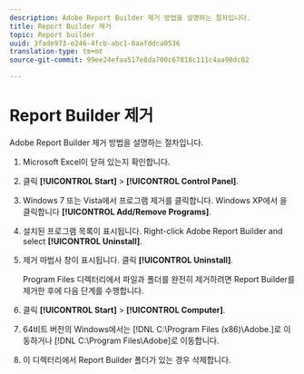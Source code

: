 ```yaml
---
description: Adobe Report Builder 제거 방법을 설명하는 절차입니다.
title: Report Builder 제거
topic: Report builder
uuid: 3fade973-e246-4fcb-abc1-0aafddca0536
translation-type: tm+mt
source-git-commit: 99ee24efaa517e8da700c67818c111c4aa90dc02

---
```



# Report Builder 제거

Adobe Report Builder 제거 방법을 설명하는 절차입니다.

1. Microsoft Excel이 닫혀 있는지 확인합니다.
1. 클릭 **[!UICONTROL Start]** > **[!UICONTROL Control Panel]**.
1. Windows 7 또는 Vista에서 프로그램 제거를 클릭합니다. Windows XP에서 을 클릭합니다 **[!UICONTROL Add/Remove Programs]**.
1. 설치된 프로그램 목록이 표시됩니다. Right-click Adobe Report Builder and select **[!UICONTROL Uninstall]**.
1. 제거 마법사 창이 표시됩니다. 클릭 **[!UICONTROL Uninstall]**.

   Program Files 디렉터리에서 파일과 폴더를 완전히 제거하려면 Report Builder를 제거한 후에 다음 단계를 수행합니다.
1. 클릭 **[!UICONTROL Start]** > **[!UICONTROL Computer]**.
1. 64비트 버전의 Windows에서는 [!DNL C:\Program Files (x86)\Adobe.]로 이동하거나 [!DNL C:\Program Files\Adobe\]로 이동합니다.
1. 이 디렉터리에서 Report Builder 폴더가 있는 경우 삭제합니다.
